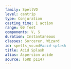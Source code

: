 ```yaml
---
family: SpellVO
level: cantrip
type: Conjuration
casting_time: 1 action
range: 60 feet
components: V, S
duration: Instantaneous
classes: Sorcerer, Wizard
id: spells_vo.md#acid-splash
title: Acid Splash
alias: Aspersion acide
source: (SRD p114)
---
```


